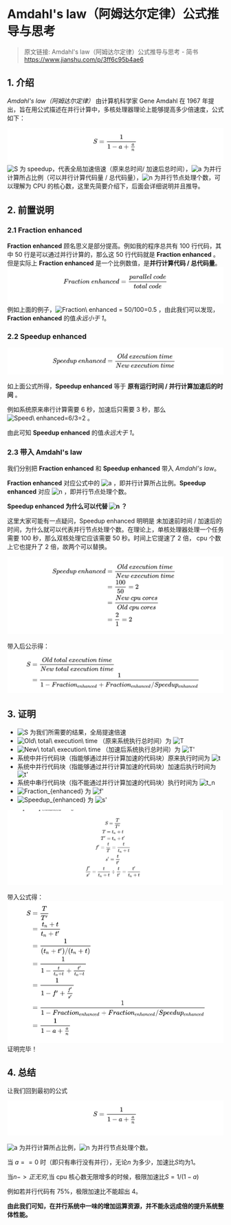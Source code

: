 # Amdahl's law（阿姆达尔定律）公式推导与思考

> 原文链接: Amdahl's law（阿姆达尔定律）公式推导与思考 - 简书
> https://www.jianshu.com/p/3ff6c95b4ae6

## 1. 介绍

*Amdahl's law（阿姆达尔定律）* 由计算机科学家 Gene Amdahl  在 1967 年提出，旨在用公式描述在并行计算中，多核处理器理论上能够提高多少倍速度，公式如下：

![](Amdahl%27s%20law%EF%BC%88%E9%98%BF%E5%A7%86%E8%BE%BE%E5%B0%94%E5%AE%9A%E5%BE%8B%EF%BC%89%E5%85%AC%E5%BC%8F%E6%8E%A8%E5%AF%BC%E4%B8%8E%E6%80%9D%E8%80%83.assets/202302271753546.png)
 ![S](https://math.jianshu.com/math?formula=S) 为 speedup，代表全局加速倍速（原来总时间/ 加速后总时间），![a](https://math.jianshu.com/math?formula=a) 为并行计算所占比例（可以并行计算代码量 / 总代码量），![n](https://math.jianshu.com/math?formula=n) 为并行节点处理个数，可以理解为 CPU 的核心数，这里先简要介绍下，后面会详细说明并且推导。

## 2. 前置说明

### 2.1 Fraction enhanced

**Fraction enhanced** 顾名思义是部分提高。例如我的程序总共有 100 行代码，其中 50 行是可以通过并行计算的，那么这 50 行代码就是 **Fraction enhanced** 。但是实际上 **Fraction enhanced** 是一个比例数值，是**并行计算代码 / 总代码量**。
![image-20230227175403012](Amdahl%27s%20law%EF%BC%88%E9%98%BF%E5%A7%86%E8%BE%BE%E5%B0%94%E5%AE%9A%E5%BE%8B%EF%BC%89%E5%85%AC%E5%BC%8F%E6%8E%A8%E5%AF%BC%E4%B8%8E%E6%80%9D%E8%80%83.assets/202302271754081.png)
 例如上面的例子，![Fraction\ enhanced = 50/100=0.5](https://math.jianshu.com/math?formula=Fraction%5C%20enhanced%20%3D%2050%2F100%3D0.5) ，由此我们可以发现，**Fraction enhanced** 的值*永远小于 1*。

### 2.2 Speedup enhanced

![image-20230227175426870](Amdahl%27s%20law%EF%BC%88%E9%98%BF%E5%A7%86%E8%BE%BE%E5%B0%94%E5%AE%9A%E5%BE%8B%EF%BC%89%E5%85%AC%E5%BC%8F%E6%8E%A8%E5%AF%BC%E4%B8%8E%E6%80%9D%E8%80%83.assets/202302271754910.png)

如上面公式所得，**Speedup enhanced** 等于 **原有运行时间 / 并行计算加速后的时间** 。

例如系统原来串行计算需要 6 秒，加速后只需要 3 秒，那么 ![Speed\ enhanced=6/3=2](https://math.jianshu.com/math?formula=Speed%5C%20enhanced%3D6%2F3%3D2) 。

由此可知 **Speedup enhanced** 的值*永远大于 1*。

### 2.3 带入 Amdahl's law

我们分别把 **Fraction enhanced** 和 **Speedup enhanced** 带入 *Amdahl's law*。

**Fraction enhanced** 对应公式中的 ![a](https://math.jianshu.com/math?formula=a) ，即并行计算所占比例。**Speedup enhanced** 对应 ![n](https://math.jianshu.com/math?formula=n) ，即并行节点处理个数。

**Speedup enhanced 为什么可以代替 ![n](https://math.jianshu.com/math?formula=n) ？**

这里大家可能有一点疑问，Speedup enhanced 明明是 未加速前时间 / 加速后的时间，为什么就可以代表并行节点处理个数。在理论上，单核处理器处理一个任务需要 100 秒，那么双核处理它应该需要 50 秒。时间上它提速了 2 倍， cpu 个数上它也提升了 2 倍，故两个可以替换。

![image-20230227175445220](Amdahl%27s%20law%EF%BC%88%E9%98%BF%E5%A7%86%E8%BE%BE%E5%B0%94%E5%AE%9A%E5%BE%8B%EF%BC%89%E5%85%AC%E5%BC%8F%E6%8E%A8%E5%AF%BC%E4%B8%8E%E6%80%9D%E8%80%83.assets/202302271754264.png)

带入后公示得：
 ![image-20230227175500526](Amdahl%27s%20law%EF%BC%88%E9%98%BF%E5%A7%86%E8%BE%BE%E5%B0%94%E5%AE%9A%E5%BE%8B%EF%BC%89%E5%85%AC%E5%BC%8F%E6%8E%A8%E5%AF%BC%E4%B8%8E%E6%80%9D%E8%80%83.assets/202302271755574.png)

## 3. 证明

- ![S](https://math.jianshu.com/math?formula=S) 为我们所需要的结果，全局提速倍速
- ![Old\ total\ execution\ time](https://math.jianshu.com/math?formula=Old%5C%20total%5C%20execution%5C%20time) （原来系统执行总时间）为 ![T](https://math.jianshu.com/math?formula=T)
- ![New\ total\ execution\ time](https://math.jianshu.com/math?formula=New%5C%20total%5C%20execution%5C%20time) （加速后系统执行总时间）为 ![T'](https://math.jianshu.com/math?formula=T')
- 系统中并行代码块（指能够通过并行计算加速的代码块）原来执行时间为 ![t](https://math.jianshu.com/math?formula=t)
- 系统中并行代码块（指能够通过并行计算加速的代码块）加速后执行时间为 ![t'](https://math.jianshu.com/math?formula=t')
- 系统中串行代码块（指不能通过并行计算加速的代码块）执行时间为 ![t_n](https://math.jianshu.com/math?formula=t_n)
- ![Fraction_{enhanced}](https://math.jianshu.com/math?formula=Fraction_%7Benhanced%7D) 为 ![f'](https://math.jianshu.com/math?formula=f')
- ![Speedup_{enhanced}](https://math.jianshu.com/math?formula=Speedup_%7Benhanced%7D) 为 ![s'](https://math.jianshu.com/math?formula=s')

![image-20230227175517464](Amdahl%27s%20law%EF%BC%88%E9%98%BF%E5%A7%86%E8%BE%BE%E5%B0%94%E5%AE%9A%E5%BE%8B%EF%BC%89%E5%85%AC%E5%BC%8F%E6%8E%A8%E5%AF%BC%E4%B8%8E%E6%80%9D%E8%80%83.assets/202302271755510.png)

带入公式得：
![image-20230227175535199](Amdahl%27s%20law%EF%BC%88%E9%98%BF%E5%A7%86%E8%BE%BE%E5%B0%94%E5%AE%9A%E5%BE%8B%EF%BC%89%E5%85%AC%E5%BC%8F%E6%8E%A8%E5%AF%BC%E4%B8%8E%E6%80%9D%E8%80%83.assets/202302271755269.png)
 证明完毕！

## 4. 总结

让我们回到最初的公式

![](Amdahl%27s%20law%EF%BC%88%E9%98%BF%E5%A7%86%E8%BE%BE%E5%B0%94%E5%AE%9A%E5%BE%8B%EF%BC%89%E5%85%AC%E5%BC%8F%E6%8E%A8%E5%AF%BC%E4%B8%8E%E6%80%9D%E8%80%83.assets/202302271753546-170031735489215.png)

 ![a](https://math.jianshu.com/math?formula=a) 为并行计算所占比例，![n](https://math.jianshu.com/math?formula=n) 为并行节点处理个数。

当 $a == 0$ 时（即只有串行没有并行），无论$n$ 为多少，加速比$S$均为1。

当$n->正无穷$,当 cpu 核心数无限增多的时候，极限加速比$S = 1/(1-a)$ 

例如若并行代码有 75%，极限加速比不能超出 4。

**由此我们可知，在并行系统中一味的增加运算资源，并不能永远成倍的提升系统整体性能。**